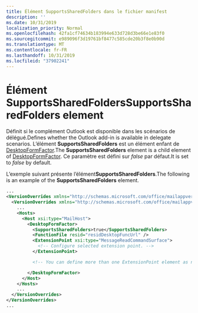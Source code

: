 ```yaml
---
title: Élément SupportsSharedFolders dans le fichier manifest
description: ''
ms.date: 10/31/2019
localization_priority: Normal
ms.openlocfilehash: 42fa1cf74634b183994e633d728d3be66e1e83f0
ms.sourcegitcommit: e989096f3d19761bf8477c585cde20b3f8e0b90d
ms.translationtype: MT
ms.contentlocale: fr-FR
ms.lasthandoff: 10/31/2019
ms.locfileid: "37902241"
---
```

# <a name="supportssharedfolders-element"></a><span data-ttu-id="2e833-102">Élément SupportsSharedFolders</span><span class="sxs-lookup"><span data-stu-id="2e833-102">SupportsSharedFolders element</span></span>

<span data-ttu-id="2e833-103">Définit si le complément Outlook est disponible dans les scénarios de délégué.</span><span class="sxs-lookup"><span data-stu-id="2e833-103">Defines whether the Outlook add-in is available in delegate scenarios.</span></span> <span data-ttu-id="2e833-104">L’élément **SupportsSharedFolders** est un élément enfant de [DesktopFormFactor](desktopformfactor.md).</span><span class="sxs-lookup"><span data-stu-id="2e833-104">The **SupportsSharedFolders** element is a child element of [DesktopFormFactor](desktopformfactor.md).</span></span> <span data-ttu-id="2e833-105">Ce paramètre est défini sur *false* par défaut.</span><span class="sxs-lookup"><span data-stu-id="2e833-105">It is set to *false* by default.</span></span>

<span data-ttu-id="2e833-106">L’exemple suivant présente l’élément**SupportsSharedFolders**.</span><span class="sxs-lookup"><span data-stu-id="2e833-106">The following is an example of the  **SupportsSharedFolders** element.</span></span>

```XML
...
<VersionOverrides xmlns="http://schemas.microsoft.com/office/mailappversionoverrides" xsi:type="VersionOverridesV1_0">
  <VersionOverrides xmlns="http://schemas.microsoft.com/office/mailappversionoverrides/1.1" xsi:type="VersionOverridesV1_1">
    ...
    <Hosts>
      <Host xsi:type="MailHost">
        <DesktopFormFactor>
          <SupportsSharedFolders>true</SupportsSharedFolders>
          <FunctionFile resid="residDesktopFuncUrl" />
          <ExtensionPoint xsi:type="MessageReadCommandSurface">
            <!-- Configure selected extension point. -->
          </ExtensionPoint>

          <!-- You can define more than one ExtensionPoint element as needed. -->

        </DesktopFormFactor>
      </Host>
    </Hosts>
    ...
  </VersionOverrides>
</VersionOverrides>
...
```
